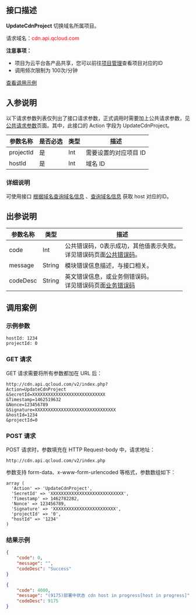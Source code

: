 ## 接口描述

**UpdateCdnProject** 切换域名所属项目。

请求域名：<font style="color:red">cdn.api.qcloud.com</font>

**注意事项：**

+ 项目为云平台各产品共享，您可以前往[项目管理](http://console.tcecqpoc.fsphere.cn/project)查看项目对应的ID
+ 调用频次限制为 100次/分钟

[查看调用示例](/document/product/228/1734)

## 入参说明
以下请求参数列表仅列出了接口请求参数，正式调用时需要加上公共请求参数，见[公共请求参数](/doc/api/231/4473)页面。其中，此接口的 Action 字段为 UpdateCdnProject。

| 参数名称      | 是否必选 | 类型   | 描述           |
| --------- | ---- | ---- | ------------ |
| projectId | 是    | Int  | 需要设置的对应项目 ID |
| hostId    | 是    | Int  | 域名 ID        |

### 详细说明

可使用接口 [根据域名查询域名信息](/doc/api/231/3938) 、[查询域名信息](/doc/api/231/3937) 获取 host 对应的ID。

## 出参说明

| 参数名称     | 类型     | 描述                                       |
| -------- | ------ | ---------------------------------------- |
| code     | Int    | 公共错误码，0表示成功，其他值表示失败。<br/>详见错误码页面[公共错误码](/doc/api/231/5078#1.-.E5.85.AC.E5.85.B1.E9.94.99.E8.AF.AF.E7.A0.81)。 |
| message  | String | 模块错误信息描述，与接口相关。                          |
| codeDesc | String | 英文错误信息，或业务侧错误码。<br/>详见错误码页面[业务错误码](/document/product/228/5078#2.-.E6.A8.A1.E5.9D.97.E9.94.99.E8.AF.AF.E7.A0.81) |


## 调用案例

### 示例参数

```
hostId: 1234
projectId: 0
```

### GET 请求

GET 请求需要将所有参数都加在 URL 后：

```
http://cdn.api.qcloud.com/v2/index.php?
Action=UpdateCdnProject
&SecretId=XXXXXXXXXXXXXXXXXXXXXXXXXXXX
&Timestamp=1462519632
&Nonce=123456789
&Signature=XXXXXXXXXXXXXXXXXXXXXXXXXXXXXXX
&hostId=1234
&projectId=0
```

### POST 请求

POST 请求时，参数填充在 HTTP Request-body 中，请求地址：

```
http://cdn.api.qcloud.com/v2/index.php
```

参数支持 form-data、x-www-form-urlencoded 等格式，参数数组如下：

```
array (
  'Action' => 'UpdateCdnProject',
  'SecretId' => 'XXXXXXXXXXXXXXXXXXXXXXXXXXXX',
  'Timestamp' => 1462782282,
  'Nonce' => 123456789,
  'Signature' => 'XXXXXXXXXXXXXXXXXXXXXXXX',
  'projectId' => '0',
  "hostId" => '1234'
)
```


### 结果示例

```json
{
    "code": 0,
    "message": "",
    "codeDesc": "Success"
}
```

```json
{
    "code": 4000,
    "message": "(9175)部署中状态 cdn host in progress[host in progress]",
    "codeDesc": 9175
}
```

